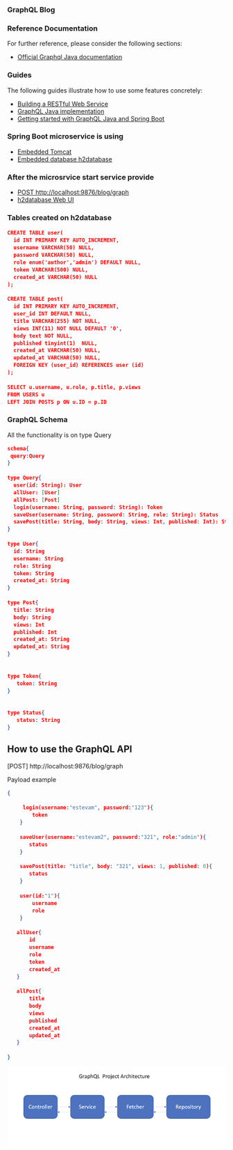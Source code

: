 ### GraphQL Blog

### Reference Documentation
For further reference, please consider the following sections:

* [Official Graphql Java documentation](https://www.graphql-java.com/documentation/)

### Guides
The following guides illustrate how to use some features concretely:

* [Building a RESTful Web Service](https://spring.io/guides/gs/rest-service/)
* [GraphQL Java implementation](https://github.com/graphql-java/graphql-java)
* [Getting started with GraphQL Java and Spring Boot](https://www.graphql-java.com/tutorials/getting-started-with-spring-boot/)

### Spring Boot microservice is using  

* [Embedded Tomcat](https://spring.io/blog/2014/03/07/deploying-spring-boot-applications)
* [Embedded database h2database](https://github.com/h2database/h2database)

### After the microsrvice start service provide 

* [POST http://localhost:9876/blog/graph](http://localhost:9876/blog/graph)
* [h2database Web UI](http://localhost:9876/blog/h2/)

### Tables created on h2database

```json
CREATE TABLE user(
  id INT PRIMARY KEY AUTO_INCREMENT,
  username VARCHAR(50) NULL,
  password VARCHAR(50) NULL,
  role enum('author','admin') DEFAULT NULL,
  token VARCHAR(500) NULL,
  created_at VARCHAR(50) NULL
);
  
CREATE TABLE post(
  id INT PRIMARY KEY AUTO_INCREMENT,
  user_id INT DEFAULT NULL,
  title VARCHAR(255) NOT NULL,
  views INT(11) NOT NULL DEFAULT '0',
  body text NOT NULL,
  published tinyint(1)  NULL,
  created_at VARCHAR(50) NULL,
  updated_at VARCHAR(50) NULL, 
  FOREIGN KEY (user_id) REFERENCES user (id)
); 

SELECT u.username, u.role, p.title, p.views 
FROM USERS u 
LEFT JOIN POSTS p ON u.ID = p.ID

```

### GraphQL Schema
   
All the functionality is on type Query


```json
schema{
 query:Query
}

type Query{  
  user(id: String): User
  allUser: [User]
  allPost: [Post]
  login(username: String, password: String): Token
  saveUser(username: String, password: String, role: String): Status
  savePost(title: String, body: String, views: Int, published: Int): Status
}

type User{
  id: String
  username: String
  role: String
  token: String
  created_at: String
}

type Post{
  title: String
  body: String
  views: Int
  published: Int
  created_at: String
  updated_at: String
}


type Token{
   token: String
}


type Status{
   status: String
}

```

## How to use the GraphQL API


[POST] http://localhost:9876/blog/graph

Payload example

```json
{

     login(username:"estevam", password:"123"){
        token
    }

    saveUser(username:"estevam2", password:"321", role:"admin"){
       status
    }

    savePost(title: "title", body: "321", views: 1, published: 0){
       status
    }

    user(id:"1"){
        username
        role
    }

   allUser{
       id
       username
       role
       token
       created_at
   }

   allPost{
       title
       body
       views
       published
       created_at
       updated_at
   }

}
```

![image](src/main/resources/desing.png)

